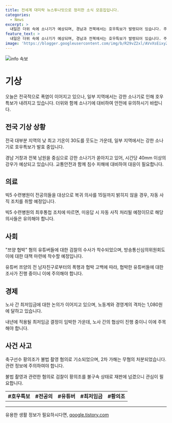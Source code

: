 ```yaml
---
title: 전세계 대미락 뉴스투나잇으로 정리한 소식 모음집입니다.
categories:
  - News
excerpt: >
  내일은 더위 속에 소나기가 예상되며, 경남과 전북에서는 호우특보가 발령되어 있습니다. 주요 수련병원들은 15일까지 복귀 의사를 밝혀야 하며, 미응답 시 사직 처리될 예정입니다. 또한, 유튜버 쯔양의 전 남자친구로부터의 폭행과 협박을 고백한 가운데, 해당 혐의를 받는 유튜버들에 대한 수사가 진행 중입니다. 노사 간의 최저임금 격차 논의도 이어지고 있으며, 축구선수 황의조는 불법 촬영 혐의로 기소되었습니다.
feature_text: >
  내일은 더위 속에 소나기가 예상되며, 경남과 전북에서는 호우특보가 발령되어 있습니다. 주요 수련병원들은 15일까지 복귀 의사를 밝혀야 하며, 미응답 시 사직 처리될 예정입니다. 또한, 유튜버 쯔양의 전 남자친구로부터의 폭행과 협박을 고백한 가운데, 해당 혐의를 받는 유튜버들에 대한 수사가 진행 중입니다. 노사 간의 최저임금 격차 논의도 이어지고 있으며, 축구선수 황의조는 불법 촬영 혐의로 기소되었습니다.
image: 'https://blogger.googleusercontent.com/img/b/R29vZ2xl/AVvXsEixyZcFfHzMRdzZMjFBmAUKJYCLCGyLL1o632UiGVXcaFdKo_bkvkuCioo0uUKlGfBVcT3P84aROyZIXSBEx3Aw5nCQ3pTgDom1WDC4m8eifvWiAmWEEVb4x6G_l8C0QH225ldMjyaFvpxGEBGNO37VmDTDMHGhJPq73UglMfDca1-0aw/s1600/blogspot.png'
---
```


<p><img src="https://blogger.googleusercontent.com/img/b/R29vZ2xl/AVvXsEixyZcFfHzMRdzZMjFBmAUKJYCLCGyLL1o632UiGVXcaFdKo_bkvkuCioo0uUKlGfBVcT3P84aROyZIXSBEx3Aw5nCQ3pTgDom1WDC4m8eifvWiAmWEEVb4x6G_l8C0QH225ldMjyaFvpxGEBGNO37VmDTDMHGhJPq73UglMfDca1-0aw/s1600/blogspot.png" alt="info 속보" /></p>

<h1>기상</h1>

<p data-ke-size="size16">오늘은 전국적으로 폭염이 이어지고 있으나, 일부 지역에서는 강한 소나기로 인해 호우특보가 내려지고 있습니다. 더위와 함께 소나기에 대비하여 안전에 유의하시기 바랍니다.</p>

<h2 data-ke-size="size24">전국 기상 상황</h2>

<p data-ke-size="size16">전국 대부분 지역의 낮 최고 기온이 30도를 웃도는 가운데, 일부 지역에서는 강한 소나기로 호우특보가 발효 중입니다.</p>

<p data-ke-size="size16">경남 거창과 전북 남원을 중심으로 강한 소나기가 쏟아지고 있어, 시간당 40mm 이상의 강우가 예상되고 있습니다. 교통안전과 함께 침수 피해에 대비하여 대응이 필요합니다.</p>

<h2 data-ke-size="size24">의료</h2>

<p data-ke-size="size16">빅5 수련병원이 전공의들을 대상으로 복귀 의사를 15일까지 밝히지 않을 경우, 자동 사직 조치를 취할 예정입니다.</p>

<p data-ke-size="size16">빅5 수련병원의 최후통첩 조치에 따르면, 미응답 시 자동 사직 처리될 예정이므로 해당 의사들은 유의해야 합니다.</p>

<h2 data-ke-size="size24">사회</h2>

<p data-ke-size="size16">"쯔양 협박" 혐의 유튜버들에 대한 검찰의 수사가 착수되었으며, 방송통신심의위원회도 이에 대한 대책 마련에 착수할 예정입니다.</p>

<p data-ke-size="size16">유튜버 쯔양의 전 남자친구로부터의 폭행과 협박 고백에 따라, 협박한 유튜버들에 대한 조사가 진행 중이니 이에 주의해야 합니다.</p>

<h2 data-ke-size="size24">경제</h2>

<p data-ke-size="size16">노사 간 최저임금에 대한 논의가 이어지고 있으며, 노동계와 경영계의 격차는 1,080원에 달하고 있습니다.</p>

<p data-ke-size="size16">내년에 적용될 최저임금 결정이 임박한 가운데, 노사 간의 협상이 진행 중이니 이에 주목해야 합니다.</p>

<h2 data-ke-size="size24">사건 사고</h2>

<p data-ke-size="size16">축구선수 황의조가 불법 촬영 혐의로 기소되었으며, 2차 가해는 무혐의 처분되었습니다. 관련 정보에 주의하여야 합니다.</p>

<p data-ke-size="size16">불법 촬영과 관련한 혐의로 검찰이 황의조를 불구속 상태로 재판에 넘겼으니 관심이 필요합니다.</p>

<table>
    <tbody>
        <tr>
            <td style="text-align: center; height: 17px;"><b>#호우특보</b></td>
            <td style="text-align: center; height: 17px;"><b>#전공의</b></td>
            <td style="text-align: center; height: 17px;"><b>#유튜버</b></td>
            <td style="text-align: center; height: 17px;"><b>#최저임금</b></td>
            <td style="text-align: center; height: 17px;"><b>#황의조</b></td>
        </tr>
    </tbody>
</table>

<p><hr></p>
유용한 생활 정보가 필요하시다면, <a href="https://qoogle.tistory.com" rel="dofollow">qoogle.tistory.com</a>


